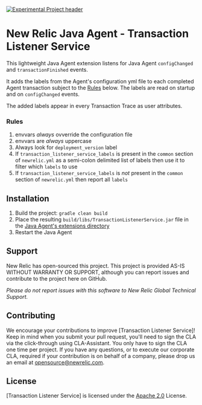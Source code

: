 [![Experimental Project header](https://github.com/newrelic/opensource-website/raw/master/src/images/categories/Experimental.png)](https://opensource.newrelic.com/oss-category/#experimental)

# New Relic Java Agent - Transaction Listener Service 

This lightweight Java Agent extension listens for Java Agent `configChanged` and `transactionFinished` events.

It adds the labels from the Agent's configuration yml file to each completed Agent transaction subject to the [Rules](#Rules) below. The labels are read on startup and on `configChanged` events.

The added labels appear in every Transaction Trace as user attributes.

### Rules
1. envvars *always* ovverride the configuration file
2. envvars are *always* uppercase
3. Always look for `deployment_version` label
4. If `transaction_listener_service_labels` is present in the `common` section of `newrelic.yml` as a semi-colon delimited list of labels then use it to filter which `labels` to use 
5. If `transaction_listener_service_labels` is *not* present in the `common` section of `newrelic.yml` then report all `labels`

## Installation

1. Build the project: `gradle clean build`
2. Place the resulting `build/libs/TransactionListenerService.jar` file in the [Java Agent's extensions directory](https://docs.newrelic.com/docs/agents/java-agent/instrumentation/extension-additional-instrumentation-modules)
3. Restart the Java Agent

## Support

New Relic has open-sourced this project. This project is provided AS-IS WITHOUT WARRANTY OR SUPPORT, although you can report issues and contribute to the project here on GitHub.

_Please do not report issues with this software to New Relic Global Technical Support._

## Contributing
We encourage your contributions to improve [Transaction Listener Service]! Keep in mind when you submit your pull request, you'll need to sign the CLA via the click-through using CLA-Assistant. You only have to sign the CLA one time per project.
If you have any questions, or to execute our corporate CLA, required if your contribution is on behalf of a company,  please drop us an email at opensource@newrelic.com.

## License
[Transaction Listener Service] is licensed under the [Apache 2.0](http://apache.org/licenses/LICENSE-2.0.txt) License.

